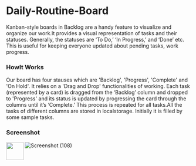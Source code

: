 # Daily-Routine-Board
Kanban-style boards in Backlog are a handy feature to visualize and organize our work.It provides a visual representation of tasks and their statuses. Generally, the statuses are ‘To Do,’ ‘In Progress,’ and ‘Done’ etc. This is useful for keeping everyone updated about pending tasks, work progress.

### HowIt Works
Our board has four stauses which are 'Backlog', 'Progress', 'Complete' and 'On Hold'. It relies on a 'Drag and Drop' functionalities of working. Each task (represented by a card) is dragged from the ‘Backlog’ column and dropped to 'Progress' and its status is updated by progressing the card through the columns until it’s ‘Complete.’ This process is repeated for all tasks.All the tasks of different columns are stored in localstorage. Initially it is filled by some sample tasks.

### Screenshot
<img src="https://www.kindpng.com/picc/m/355-3559027_c-programming-language-logo-clipart-png-download-c.png" align="left" height="48" width="48" >

![Screenshot (108)](https://user-images.githubusercontent.com/26957756/121906642-ee0b7600-cd48-11eb-9889-a3c4aa065cc4.png)
